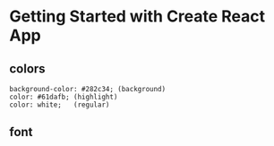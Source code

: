 # Getting Started with Create React App


##  colors
    background-color: #282c34; (background)
    color: #61dafb; (highlight)
    color: white;   (regular)


## font